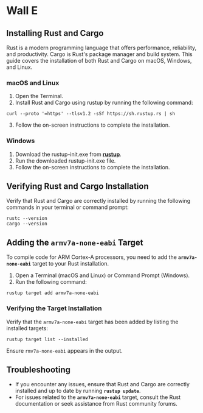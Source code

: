 # Wall E

## Installing Rust and Cargo

Rust is a modern programming language that offers performance, reliability, and productivity. Cargo is Rust's package manager and build system. This guide covers the installation of both Rust and Cargo on macOS, Windows, and Linux.

### macOS and Linux

1. Open the Terminal.
2. Install Rust and Cargo using rustup by running the following command:

```
curl --proto '=https' --tlsv1.2 -sSf https://sh.rustup.rs | sh
```

3. Follow the on-screen instructions to complete the installation.

### Windows

1. Download the rustup-init.exe from **[rustup](https://rustup.rs/)**.
2. Run the downloaded rustup-init.exe file.
3. Follow the on-screen instructions to complete the installation.

## Verifying Rust and Cargo Installation

Verify that Rust and Cargo are correctly installed by running the following commands in your terminal or command prompt:

```
rustc --version
cargo --version
```

## Adding the `armv7a-none-eabi` Target

To compile code for ARM Cortex-A processors, you need to add the **`armv7a-none-eabi`** target to your Rust installation.

1. Open a Terminal (macOS and Linux) or Command Prompt (Windows).
2. Run the following command:

```
rustup target add armv7a-none-eabi
```

### Verifying the Target Installation

Verify that the `armv7a-none-eabi` target has been added by listing the installed targets:

```
rustup target list --installed
```

Ensure `rmv7a-none-eabi` appears in the output.

## Troubleshooting

- If you encounter any issues, ensure that Rust and Cargo are correctly installed and up to date by running **`rustup update`**.
- For issues related to the **`armv7a-none-eabi`** target, consult the Rust documentation or seek assistance from Rust community forums.